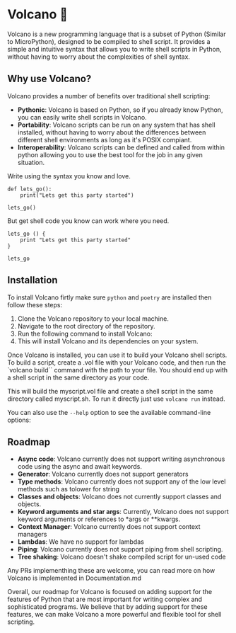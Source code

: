 # Volcano 🌋

Volcano is a new programming language that is a subset of Python (Similar to MicroPython), designed to be compiled to shell script. It provides a simple and intuitive syntax that allows you to write shell scripts in Python, without having to worry about the complexities of shell syntax.

## Why use Volcano?

Volcano provides a number of benefits over traditional shell scripting:

- **Pythonic**: Volcano is based on Python, so if you already know Python, you can easily write shell scripts in Volcano.
- **Portability**: Volcano scripts can be run on any system that has shell installed, without having to worry about the differences between different shell environments as long as it's POSIX compiant.
- **Interoperability**: Volcano scripts can be defined and called from within python allowing you
to use the best tool for the job in any given situation.

Write using the syntax you know and love.

```
def lets_go():
    print("Lets get this party started")

lets_go()
```

But get shell code you know can work where
you need.

```
lets_go () {
    print "Lets get this party started"
}

lets_go
```

## Installation

To install Volcano firtly make sure `python` and `poetry` are installed then follow these steps:

1. Clone the Volcano repository to your local machine.
2. Navigate to the root directory of the repository.
3. Run the following command to install Volcano:
4. This will install Volcano and its dependencies on your system.

Once Volcano is installed, you can use it to build your Volcano shell scripts. To build a script, create a .vol
file with your Volcano code, and then run the `volcano build`` command with the path to your file. You should
end up with a shell script in the same directory as your code.

This will build the myscript.vol file and create a shell script in the same directory called myscript.sh. To
run it directly just use `volcano run` instead.

You can also use the `--help` option to see the available command-line options:

## Roadmap

- **Async code**: Volcano currently does not support writing asynchronous code using the async and await keywords.
- **Generator**: Volcano currently does not support generators
- **Type methods**: Volcano currently does not support any of the low level methods such as tolower for string
- **Classes and objects**: Volcano does not currently support classes and objects.
- **Keyword arguments and star args**: Currently, Volcano does not support keyword arguments or references to *args or **kwargs.
- **Context Manager**: Volcano currently does not support context managers
- **Lambdas**: We have no support for lambdas
- **Piping**: Volcano currently does not support piping from shell scripting.
- **Tree shaking**: Volcano doesn't shake compiled script for un-used code

Any PRs implementhing these are welcome, you can read more on how Volcano is implemented in Documentation.md

Overall, our roadmap for Volcano is focused on adding support for the features of Python that are most important for writing complex and sophisticated programs. We believe that by adding support for these features, we can make Volcano a more powerful and flexible tool for shell scripting.
